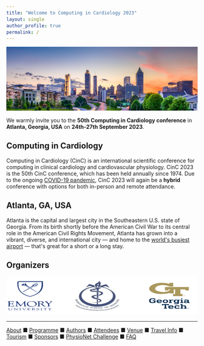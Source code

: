 ```yaml
---
title: "Welcome to Computing in Cardiology 2023"
layout: single
author_profile: true
permalink: /
---
```


![Atlanta skyline](/assets/img/skyline.jpg)

We warmly invite you to the **50th Computing in Cardiology conference** in **Atlanta, Georgia, USA** on **24th-27th September 2023**.

## Computing in Cardiology
Computing in Cardiology (CinC) is an international scientific conference for computing in clinical cardiology and cardiovascular physiology. CinC 2023 is the 50th CinC conference, which has been held annually since 1974. Due to the ongoing [COVID-19 pandemic](../travel#covid), CinC 2023 will again be a **hybrid** conference with options for both in-person and remote attendance.

## Atlanta, GA, USA
Atlanta is the capital and largest city in the Southeastern U.S. state of Georgia. From its birth shortly before the American Civil War to its central role in the American Civil Rights Movement, Atlanta has grown into a vibrant, diverse, and international city — and home to the [world's busiest airport](../travel)  — that's great for a short or a long stay.

## Organizers
<p align="center"><img src="/assets/img/logos.svg" width="600" height="100"></p>

---

[About](../about/) &#9632; [Programme](../programme/) &#9632; [Authors](../authors) &#9632; [Attendees](../attendees/) &#9632; [Venue](../venue/) &#9632; [Travel Info](../travel) &#9632; [Tourism](../tourism/) &#9632; [Sponsors](../sponsors/) &#9632; [PhysioNet Challenge](../challenge/) &#9632; [FAQ](../faq/)
